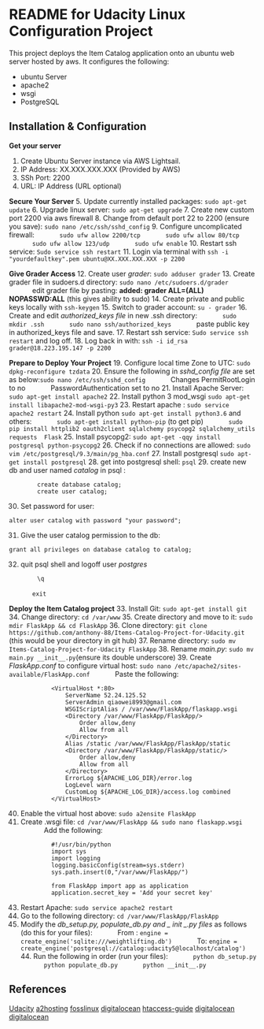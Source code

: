 # README for Udacity Linux Configuration Project

This project deploys the Item Catalog application onto an ubuntu web server hosted by aws.
It configures the following:
- ubuntu Server
- apache2
- wsgi
- PostgreSQL

## Installation & Configuration

**Get your server**
1. Create Ubuntu Server instance via AWS Lightsail.
2. IP Address: XX.XXX.XXX.XXX (Provided by AWS)
3. SSh Port: 2200
4. URL: IP Address (URL optional)
	
**Secure Your Server**
5. Update currently installed packages: `sudo apt-get update`
6. Upgrade linux server: `sudo apt-get upgrade`
7. Create new custom port 2200 via aws firewall
8. Change from default port 22 to 2200 (ensure you save): `sudo nano /etc/ssh/sshd_config`
9. Configure uncomplicated firewall:
&nbsp;&nbsp;&nbsp;&nbsp;&nbsp;&nbsp;&nbsp;&nbsp;&nbsp;&nbsp;&nbsp;&nbsp;`sudo ufw allow 2200/tcp`
&nbsp;&nbsp;&nbsp;&nbsp;&nbsp;&nbsp;&nbsp;&nbsp;&nbsp;&nbsp;&nbsp;&nbsp;`sudo ufw allow 80/tcp`
&nbsp;&nbsp;&nbsp;&nbsp;&nbsp;&nbsp;&nbsp;&nbsp;&nbsp;&nbsp;&nbsp;&nbsp;`sudo ufw allow 123/udp`
&nbsp;&nbsp;&nbsp;&nbsp;&nbsp;&nbsp;&nbsp;&nbsp;&nbsp;&nbsp;&nbsp;&nbsp;`sudo ufw enable`
10. Restart ssh service: `Sudo service ssh restart`
11. Login via terminal with `ssh -i "yourdefaultkey".pem ubuntu@XX.XXX.XXX.XXX -p 2200`
	
**Give Grader Access**
12. Create user *grader*: `sudo adduser grader`
13. Create grader file in sudoers.d directory: `sudo nano /etc/sudoers.d/grader`
&nbsp;&nbsp;&nbsp;&nbsp;&nbsp;&nbsp;&nbsp;&nbsp;&nbsp;&nbsp;&nbsp;&nbsp;edit grader file by pasting: **added: grader ALL=(ALL) NOPASSWD:ALL** (this gives ability to sudo)
14. Create private and public keys locally with `ssh-keygen`
15. Switch to grader account: `su - grader`
16. Create and edit *authorized_keys file* in new .ssh directory: 
&nbsp;&nbsp;&nbsp;&nbsp;&nbsp;&nbsp;&nbsp;&nbsp;&nbsp;&nbsp;&nbsp;&nbsp;`sudo mkdir .ssh`
&nbsp;&nbsp;&nbsp;&nbsp;&nbsp;&nbsp;&nbsp;&nbsp;&nbsp;&nbsp;&nbsp;&nbsp;`sudo nano ssh/authorized_keys`
&nbsp;&nbsp;&nbsp;&nbsp;&nbsp;&nbsp;&nbsp;&nbsp;&nbsp;&nbsp;&nbsp;&nbsp;paste public key in authorized_keys file and save.
17. Restart ssh service: `Sudo service ssh restart` and log off.
18. Log back in with: `ssh -i id_rsa grader@18.223.195.147 -p 2200`

**Prepare to Deploy Your Project**
19. Configure local time Zone to UTC: `sudo dpkg-reconfigure tzdata`
20. Ensure the following in *sshd_config file* are set as below:`sudo nano /etc/ssh/sshd_config` 
&nbsp;&nbsp;&nbsp;&nbsp;&nbsp;&nbsp;&nbsp;&nbsp;&nbsp;&nbsp;&nbsp;&nbsp;Changes PermitRootLogin to no
&nbsp;&nbsp;&nbsp;&nbsp;&nbsp;&nbsp;&nbsp;&nbsp;&nbsp;&nbsp;&nbsp;&nbsp;PasswordAuthentication set to no
21. Install Apache Server: `sudo apt-get install apache2`
22. Install python 3 mod_wsgi `sudo apt-get install libapache2-mod-wsgi-py3`
23. Restart apache : `sudo service apache2 restart`
24. Install python `sudo apt-get install python3.6` and others:
&nbsp;&nbsp;&nbsp;&nbsp;&nbsp;&nbsp;&nbsp;&nbsp;&nbsp;&nbsp;&nbsp;&nbsp;`sudo apt-get install python-pip` (to get pip)
&nbsp;&nbsp;&nbsp;&nbsp;&nbsp;&nbsp;&nbsp;&nbsp;&nbsp;&nbsp;&nbsp;&nbsp;`sudo pip install httplib2 oauth2client sqlalchemy psycopg2 sqlalchemy_utils requests 
Flask`
25. Install psycopg2: `sudo apt-get -qqy install postgresql python-psycopg2`
26. Check if no connections are allowed: `sudo vim /etc/postgresql/9.3/main/pg_hba.conf`
27. Install postgresql `sudo apt-get install postgresql`
28. get into postgresql shell: `psql`
29. create new db and user named *catalog* in psql :
```
        create database catalog;
        create user catalog;
```
30. Set password for user: 
```
alter user catalog with password "your password";
```
31. Give the user catalog permission to the db:
```
grant all privileges on database catalog to catalog;
```
32. quit psql shell and logoff user *postgres*
```
		\q
```
&nbsp;&nbsp;&nbsp;&nbsp;&nbsp;&nbsp;&nbsp;&nbsp;&nbsp;&nbsp;&nbsp;&nbsp;`exit`

		

**Deploy the Item Catalog project**
33. Install Git: `sudo apt-get install git`
34. Change directory: `cd /var/www`
35. Create directory and move to it: `sudo mdir FlaskApp && cd FlaskApp`
36. Clone directory: `git clone https://github.com/anthony-88/Items-Catalog-Project-for-Udacity.git` (this would be your directory in git hub)
37. Rename directory: `sudo mv Items-Catalog-Project-for-Udacity FlaskApp`
38. Rename *main.py*: `sudo mv main.py __init__.py`(ensure its double underscore)
39. Create *FlaskApp.conf* to configure virtual host:
`sudo nano /etc/apache2/sites-available/FlaskApp.conf`
&nbsp;&nbsp;&nbsp;&nbsp;&nbsp;&nbsp;&nbsp;&nbsp;&nbsp;&nbsp;&nbsp;&nbsp;Paste the following:
```
            <VirtualHost *:80>
				ServerName 52.24.125.52
				ServerAdmin qiaowei8993@gmail.com
				WSGIScriptAlias / /var/www/FlaskApp/flaskapp.wsgi
				<Directory /var/www/FlaskApp/FlaskApp/>
					Order allow,deny
					Allow from all
				</Directory>
				Alias /static /var/www/FlaskApp/FlaskApp/static
				<Directory /var/www/FlaskApp/FlaskApp/static/>
					Order allow,deny
					Allow from all
				</Directory>
				ErrorLog ${APACHE_LOG_DIR}/error.log
				LogLevel warn
				CustomLog ${APACHE_LOG_DIR}/access.log combined
			</VirtualHost>
```
40. Enable the virtual host above: `sudo a2ensite FlaskApp`
41. Create .wsgi file: `cd /var/www/FlaskApp && sudo nano flaskapp.wsgi`
&nbsp;&nbsp;&nbsp;&nbsp;&nbsp;&nbsp;&nbsp;&nbsp;&nbsp;&nbsp;&nbsp;&nbsp;Add the following:
```
			#!/usr/bin/python
			import sys
			import logging
			logging.basicConfig(stream=sys.stderr)
			sys.path.insert(0,"/var/www/FlaskApp/")

			from FlaskApp import app as application
			application.secret_key = 'Add your secret key'
```
43. Restart Apache: `sudo service apache2 restart`
42. Go to the following directory: `cd /var/www/FlaskApp/FlaskApp`
43. Modify the *db_setup.py, populate_db.py and  _ init _.py files* as follows (do this for your files):
&nbsp;&nbsp;&nbsp;&nbsp;&nbsp;&nbsp;&nbsp;&nbsp;&nbsp;&nbsp;&nbsp;&nbsp;From : `engine = create_engine('sqlite:///weightlifting.db')` 
&nbsp;&nbsp;&nbsp;&nbsp;&nbsp;&nbsp;&nbsp;&nbsp;&nbsp;&nbsp;&nbsp;&nbsp;To: `engine = create_engine('postgresql://catalog:udacity5@localhost/catalog')`
	44. Run the following in order (run your files):
&nbsp;&nbsp;&nbsp;&nbsp;&nbsp;&nbsp;&nbsp;&nbsp;&nbsp;&nbsp;&nbsp;&nbsp;`python db_setup.py`
&nbsp;&nbsp;&nbsp;&nbsp;&nbsp;&nbsp;&nbsp;&nbsp;&nbsp;&nbsp;&nbsp;&nbsp;`python populate_db.py`
&nbsp;&nbsp;&nbsp;&nbsp;&nbsp;&nbsp;&nbsp;&nbsp;&nbsp;&nbsp;&nbsp;&nbsp;`python __init__.py`	
## References
[Udacity](https://www.udacity.com/)
[a2hosting](https://www.a2hosting.com/kb/getting-started-guide/accessing-your-account/disabling-ssh-logins-for-root)
[fosslinux](https://www.fosslinux.com/1115/how-to-reboot-shutdown-log-off-pc-from-terminal-by-command-line-in-ubuntu-and-linux-mint.htm)
[digitalocean](https://www.digitalocean.com/community/tutorials/how-to-secure-postgresql-on-an-ubuntu-vps)
[htaccess-guide](http://www.htaccess-guide.com/how-to-use-htaccess/)
[digitalocean](https://www.digitalocean.com/community/questions/500-internal-server-error-how-can-i-fix-this-this-website-was-supposed-to-be-a-christmas-present)
[digitalocean](https://www.digitalocean.com/community/tutorials/how-to-deploy-a-flask-application-on-an-ubuntu-vps)
